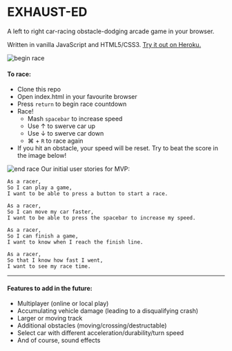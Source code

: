 # EXHAUST-ED

A left to right car-racing obstacle-dodging arcade game in your browser.  

Written in vanilla JavaScript and HTML5/CSS3. [Try it out on Heroku.](https://exhaust-ed.herokuapp.com/)

![begin race](https://github.com/rorymcgit/exhaust-ed/blob/master/Exhaust-ed_beginrace.png)

#### To race:

- Clone this repo
- Open index.html in your favourite browser
- Press ```return``` to begin race countdown
- Race!
  - Mash ```spacebar``` to increase speed
  - Use &#8593; to swerve car up
  - Use &#8595; to swerve car down
  - &#8984; + ```R``` to race again
- If you hit an obstacle, your speed will be reset. Try to beat the score in the image below!


![end race](https://github.com/rorymcgit/exhaust-ed/blob/master/Exhaust-ed_endrace.png)
Our initial user stories for MVP:
```
As a racer,
So I can play a game,
I want to be able to press a button to start a race.

As a racer,
So I can move my car faster,
I want to be able to press the spacebar to increase my speed.

As a racer,
So I can finish a game,
I want to know when I reach the finish line.

As a racer,
So that I know how fast I went,
I want to see my race time.
```

---

#### Features to add in the future:
- Multiplayer (online or local play)
- Accumulating vehicle damage (leading to a disqualifying crash)
- Larger or moving track
- Additional obstacles (moving/crossing/destructable)
- Select car with different acceleration/durability/turn speed
- And of course, sound effects

